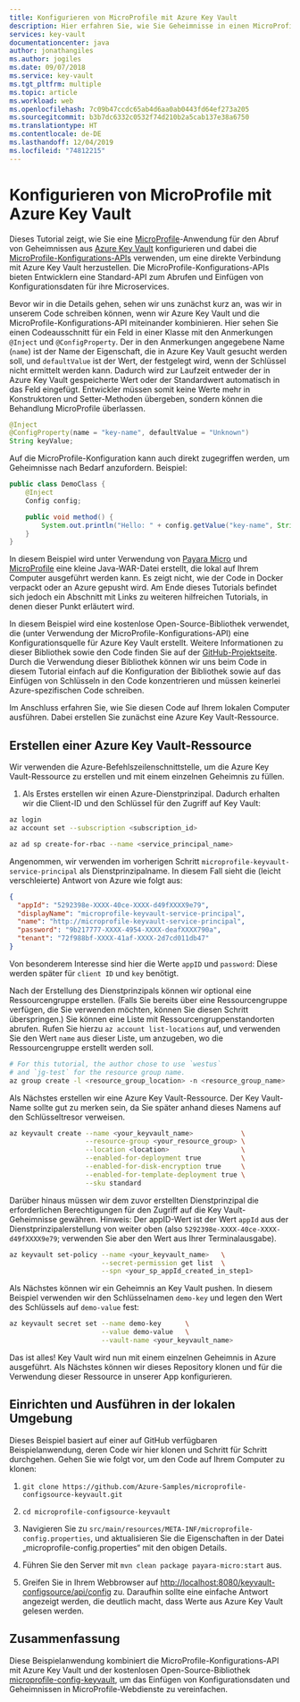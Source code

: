 ```yaml
---
title: Konfigurieren von MicroProfile mit Azure Key Vault
description: Hier erfahren Sie, wie Sie Geheimnisse in einen MicroProfile-Webdienst mit Azure Key Vault einfügen.
services: key-vault
documentationcenter: java
author: jonathangiles
ms.author: jogiles
ms.date: 09/07/2018
ms.service: key-vault
ms.tgt_pltfrm: multiple
ms.topic: article
ms.workload: web
ms.openlocfilehash: 7c09b47ccdc65ab4d6aa0ab0443fd64ef273a205
ms.sourcegitcommit: b3b7dc6332c0532f74d210b2a5cab137e38a6750
ms.translationtype: HT
ms.contentlocale: de-DE
ms.lasthandoff: 12/04/2019
ms.locfileid: "74812215"
---
```

# <a name="configure-microprofile-with-azure-key-vault"></a>Konfigurieren von MicroProfile mit Azure Key Vault

Dieses Tutorial zeigt, wie Sie eine [MicroProfile](http://microprofile.io)-Anwendung für den Abruf von Geheimnissen aus [Azure Key Vault](https://azure.microsoft.com/services/key-vault/) konfigurieren und dabei die [MicroProfile-Konfigurations-APIs](https://microprofile.io/project/eclipse/microprofile-config) verwenden, um eine direkte Verbindung mit Azure Key Vault herzustellen. Die MicroProfile-Konfigurations-APIs bieten Entwicklern eine Standard-API zum Abrufen und Einfügen von Konfigurationsdaten für ihre Microservices.

Bevor wir in die Details gehen, sehen wir uns zunächst kurz an, was wir in unserem Code schreiben können, wenn wir Azure Key Vault und die MicroProfile-Konfigurations-API miteinander kombinieren. Hier sehen Sie einen Codeausschnitt für ein Feld in einer Klasse mit den Anmerkungen `@Inject` und `@ConfigProperty`. Der in den Anmerkungen angegebene Name (`name`) ist der Name der Eigenschaft, die in Azure Key Vault gesucht werden soll, und `defaultValue` ist der Wert, der festgelegt wird, wenn der Schlüssel nicht ermittelt werden kann. Dadurch wird zur Laufzeit entweder der in Azure Key Vault gespeicherte Wert oder der Standardwert automatisch in das Feld eingefügt. Entwickler müssen somit keine Werte mehr in Konstruktoren und Setter-Methoden übergeben, sondern können die Behandlung MicroProfile überlassen.

```java
@Inject
@ConfigProperty(name = "key-name", defaultValue = "Unknown")
String keyValue;
```

Auf die MicroProfile-Konfiguration kann auch direkt zugegriffen werden, um Geheimnisse nach Bedarf anzufordern. Beispiel:

```java
public class DemoClass {
    @Inject
    Config config;

    public void method() {
        System.out.println("Hello: " + config.getValue("key-name", String.class));
    }
}
```

In diesem Beispiel wird unter Verwendung von [Payara Micro](https://www.payara.fish/payara_micro) und [MicroProfile](https://microprofile.io/) eine kleine Java-WAR-Datei erstellt, die lokal auf Ihrem Computer ausgeführt werden kann. Es zeigt nicht, wie der Code in Docker verpackt oder an Azure gepusht wird. Am Ende dieses Tutorials befindet sich jedoch ein Abschnitt mit Links zu weiteren hilfreichen Tutorials, in denen dieser Punkt erläutert wird.

In diesem Beispiel wird eine kostenlose Open-Source-Bibliothek verwendet, die (unter Verwendung der MicroProfile-Konfigurations-API) eine Konfigurationsquelle für Azure Key Vault erstellt. Weitere Informationen zu dieser Bibliothek sowie den Code finden Sie auf der [GitHub-Projektseite](https://github.com/Azure/azure-microprofile/tree/master/microprofile-config-keyvault). Durch die Verwendung dieser Bibliothek können wir uns beim Code in diesem Tutorial einfach auf die Konfiguration der Bibliothek sowie auf das Einfügen von Schlüsseln in den Code konzentrieren und müssen keinerlei Azure-spezifischen Code schreiben.

Im Anschluss erfahren Sie, wie Sie diesen Code auf Ihrem lokalen Computer ausführen. Dabei erstellen Sie zunächst eine Azure Key Vault-Ressource.

## <a name="creating-an-azure-key-vault-resource"></a>Erstellen einer Azure Key Vault-Ressource

Wir verwenden die Azure-Befehlszeilenschnittstelle, um die Azure Key Vault-Ressource zu erstellen und mit einem einzelnen Geheimnis zu füllen.

1. Als Erstes erstellen wir einen Azure-Dienstprinzipal. Dadurch erhalten wir die Client-ID und den Schlüssel für den Zugriff auf Key Vault:

```bash
az login
az account set --subscription <subscription_id>

az ad sp create-for-rbac --name <service_principal_name>
```

Angenommen, wir verwenden im vorherigen Schritt `microprofile-keyvault-service-principal` als Dienstprinzipalname. In diesem Fall sieht die (leicht verschleierte) Antwort von Azure wie folgt aus:

```json
{
  "appId": "5292398e-XXXX-40ce-XXXX-d49fXXXX9e79",
  "displayName": "microprofile-keyvault-service-principal",
  "name": "http://microprofile-keyvault-service-principal",
  "password": "9b217777-XXXX-4954-XXXX-deafXXXX790a",
  "tenant": "72f988bf-XXXX-41af-XXXX-2d7cd011db47"
}
```

Von besonderem Interesse sind hier die Werte `appID` und `password`: Diese werden später für `client ID` und `key` benötigt.

Nach der Erstellung des Dienstprinzipals können wir optional eine Ressourcengruppe erstellen. (Falls Sie bereits über eine Ressourcengruppe verfügen, die Sie verwenden möchten, können Sie diesen Schritt überspringen.) Sie können eine Liste mit Ressourcengruppenstandorten abrufen. Rufen Sie hierzu `az account list-locations` auf, und verwenden Sie den Wert `name` aus dieser Liste, um anzugeben, wo die Ressourcengruppe erstellt werden soll.

```bash
# For this tutorial, the author chose to use `westus`
# and `jg-test` for the resource group name.
az group create -l <resource_group_location> -n <resource_group_name>
```

Als Nächstes erstellen wir eine Azure Key Vault-Ressource. Der Key Vault-Name sollte gut zu merken sein, da Sie später anhand dieses Namens auf den Schlüsseltresor verweisen.

```bash
az keyvault create --name <your_keyvault_name>            \
                   --resource-group <your_resource_group> \
                   --location <location>                  \
                   --enabled-for-deployment true          \
                   --enabled-for-disk-encryption true     \
                   --enabled-for-template-deployment true \
                   --sku standard
```

Darüber hinaus müssen wir dem zuvor erstellten Dienstprinzipal die erforderlichen Berechtigungen für den Zugriff auf die Key Vault-Geheimnisse gewähren. Hinweis: Der appID-Wert ist der Wert `appId` aus der Dienstprinzipalerstellung von weiter oben (also `5292398e-XXXX-40ce-XXXX-d49fXXXX9e79`; verwenden Sie aber den Wert aus Ihrer Terminalausgabe).

```bash
az keyvault set-policy --name <your_keyvault_name>   \
                       --secret-permission get list  \
                       --spn <your_sp_appId_created_in_step1>
```

Als Nächstes können wir ein Geheimnis an Key Vault pushen. In diesem Beispiel verwenden wir den Schlüsselnamen `demo-key` und legen den Wert des Schlüssels auf `demo-value` fest:

```bash
az keyvault secret set --name demo-key      \
                       --value demo-value   \
                       --vault-name <your_keyvault_name>  
```

Das ist alles! Key Vault wird nun mit einem einzelnen Geheimnis in Azure ausgeführt. Als Nächstes können wir dieses Repository klonen und für die Verwendung dieser Ressource in unserer App konfigurieren.

## <a name="getting-up-and-running-locally"></a>Einrichten und Ausführen in der lokalen Umgebung

Dieses Beispiel basiert auf einer auf GitHub verfügbaren Beispielanwendung, deren Code wir hier klonen und Schritt für Schritt durchgehen. Gehen Sie wie folgt vor, um den Code auf Ihrem Computer zu klonen:

1. `git clone https://github.com/Azure-Samples/microprofile-configsource-keyvault.git`

1. `cd microprofile-configsource-keyvault`

1. Navigieren Sie zu `src/main/resources/META-INF/microprofile-config.properties`, und aktualisieren Sie die Eigenschaften in der Datei „microprofile-config.properties“ mit den obigen Details.

1. Führen Sie den Server mit `mvn clean package payara-micro:start` aus.

1. Greifen Sie in Ihrem Webbrowser auf [http://localhost:8080/keyvault-configsource/api/config](http://localhost:8080/keyvault-configsource/api/config) zu. Daraufhin sollte eine einfache Antwort angezeigt werden, die deutlich macht, dass Werte aus Azure Key Vault gelesen werden.

## <a name="summary"></a>Zusammenfassung

Diese Beispielanwendung kombiniert die MicroProfile-Konfigurations-API mit Azure Key Vault und der kostenlosen Open-Source-Bibliothek [microprofile-config-keyvault](https://github.com/Azure/azure-microprofile/tree/master/microprofile-config-keyvault), um das Einfügen von Konfigurationsdaten und Geheimnissen in MicroProfile-Webdienste zu vereinfachen.
